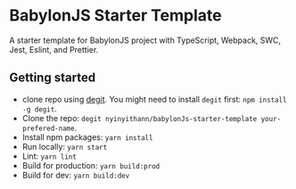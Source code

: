# BabylonJS Starter Template 

A starter template for BabylonJS project with TypeScript, Webpack, SWC, Jest, Eslint, and Prettier.

## Getting started
- clone repo using [degit](https://github.com/Rich-Harris/degit). You might need to install `degit` first: `npm install -g degit`.
- Clone the repo: `degit nyinyithann/babylonJs-starter-template your-prefered-name`.
- Install npm packages: `yarn install` 
- Run locally: `yarn start`
- Lint: `yarn lint`
- Build for production: `yarn build:prod`
- Build for dev: `yarn build:dev`
